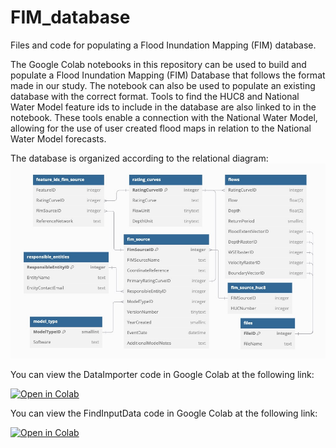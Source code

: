 # FIM_database
Files and code for populating a Flood Inundation Mapping (FIM) database.

The Google Colab notebooks in this repository can be used to build and populate a Flood Inundation Mapping (FIM) Database that follows the format made in our study. The notebook can also be used to populate an existing database with the correct format. Tools to find the HUC8 and National Water Model feature ids to include in the database are also linked to in the notebook. These tools enable a connection with the National Water Model, allowing for the use of user created flood maps in relation to the National Water Model forecasts.

The database is organized according to the relational diagram: 
![alt text](Database_Relational_Diagram.jpg)

You can view the DataImporter code in Google Colab at the following link:

[![Open in Colab](https://colab.research.google.com/assets/colab-badge.svg)](https://colab.research.google.com/github/samoldh/FIM_database/blob/main/DataImporter.ipynb) 

You can view the FindInputData code in Google Colab at the following link:

[![Open in Colab](https://colab.research.google.com/assets/colab-badge.svg)](https://colab.research.google.com/github/samoldh/FIM_database/blob/main/FindInputData.ipynb)   
